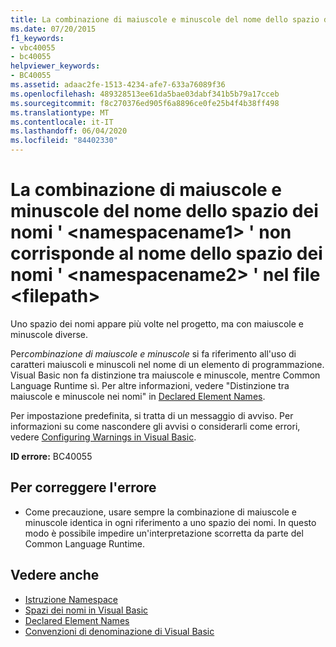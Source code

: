 ```yaml
---
title: La combinazione di maiuscole e minuscole del nome dello spazio dei nomi ' <namespacename1> ' non corrisponde al nome dello spazio dei nomi ' <namespacename2> ' nel file <filepath>
ms.date: 07/20/2015
f1_keywords:
- vbc40055
- bc40055
helpviewer_keywords:
- BC40055
ms.assetid: adaac2fe-1513-4234-afe7-633a76089f36
ms.openlocfilehash: 489328513ee61da5bae03dabf341b5b79a17cceb
ms.sourcegitcommit: f8c270376ed905f6a8896ce0fe25b4f4b38ff498
ms.translationtype: MT
ms.contentlocale: it-IT
ms.lasthandoff: 06/04/2020
ms.locfileid: "84402330"
---
```

# <a name="casing-of-namespace-name-namespacename1-does-not-match-casing-of-namespace-name-namespacename2-in-file-filepath"></a>La combinazione di maiuscole e minuscole del nome dello spazio dei nomi ' \<namespacename1> ' non corrisponde al nome dello spazio dei nomi ' \<namespacename2> ' nel file \<filepath>
Uno spazio dei nomi appare più volte nel progetto, ma con maiuscole e minuscole diverse.  
  
 Per*combinazione di maiuscole e minuscole* si fa riferimento all'uso di caratteri maiuscoli e minuscoli nel nome di un elemento di programmazione. Visual Basic non fa distinzione tra maiuscole e minuscole, mentre Common Language Runtime sì. Per altre informazioni, vedere "Distinzione tra maiuscole e minuscole nei nomi" in [Declared Element Names](../programming-guide/language-features/declared-elements/declared-element-names.md).  
  
 Per impostazione predefinita, si tratta di un messaggio di avviso. Per informazioni su come nascondere gli avvisi o considerarli come errori, vedere [Configuring Warnings in Visual Basic](/visualstudio/ide/configuring-warnings-in-visual-basic).  
  
 **ID errore:** BC40055  
  
## <a name="to-correct-this-error"></a>Per correggere l'errore  
  
- Come precauzione, usare sempre la combinazione di maiuscole e minuscole identica in ogni riferimento a uno spazio dei nomi. In questo modo è possibile impedire un'interpretazione scorretta da parte del Common Language Runtime.  
  
## <a name="see-also"></a>Vedere anche

- [Istruzione Namespace](../language-reference/statements/namespace-statement.md)
- [Spazi dei nomi in Visual Basic](../programming-guide/program-structure/namespaces.md)
- [Declared Element Names](../programming-guide/language-features/declared-elements/declared-element-names.md)
- [Convenzioni di denominazione di Visual Basic](../programming-guide/program-structure/naming-conventions.md)
